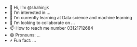 - 👋 Hi, I’m @shahinjjk
- 👀 I’m interested in ...
- 🌱 I’m currently learning at Data science and machine learning
- 💞️ I’m looking to collaborate on ...
- 📫 How to reach me number 03121712684
- 😄 Pronouns: ...
- ⚡ Fun fact: ...

<!---
shahinjjk/shahinjjk is a ✨ special ✨ repository because its `README.md` (this file) appears on your GitHub profile.
You can click the Preview link to take a look at your changes.
--->
